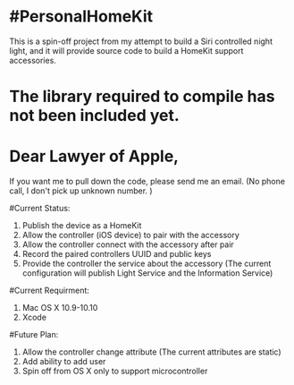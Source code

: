 #PersonalHomeKit
===============

This is a spin-off project from my attempt to build a Siri controlled night light, and it will provide source code to build a HomeKit support accessories. 

# The library required to compile has not been included yet.

# Dear Lawyer of Apple, 
If you want me to pull down the code, please send me an email. (No phone call, I don't pick up unknown number. )

#Current Status: 
1. Publish the device as a HomeKit
2. Allow the controller (iOS device) to pair with the accessory
3. Allow the controller connect with the accessory after pair
4. Record the paired controllers UUID and public keys
4. Provide the controller the service about the accessory (The current configuration will publish Light Service and the Information Service)

#Current Requirment: 
1. Mac OS X 10.9-10.10
2. Xcode
 
#Future Plan: 
1. Allow the controller change attribute (The current attributes are static)
2. Add ability to add user
3. Spin off from OS X only to support microcontroller

